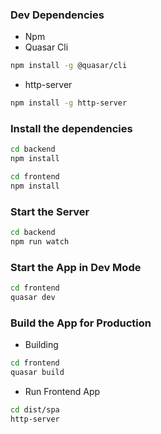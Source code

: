 ### Dev Dependencies
- Npm
- Quasar Cli
```bash
npm install -g @quasar/cli
```
- http-server
```bash
npm install -g http-server
```

### Install the dependencies
```bash
cd backend
npm install

cd frontend
npm install
```

### Start the Server
```bash
cd backend
npm run watch
```

### Start the App in Dev Mode
```bash
cd frontend
quasar dev
```

### Build the App for Production
- Building
```bash
cd frontend
quasar build
```
- Run Frontend App
```bash
cd dist/spa
http-server
```

